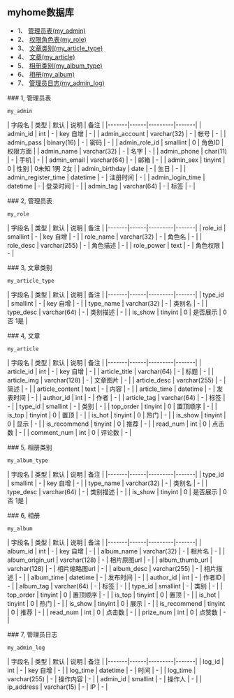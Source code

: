 ## myhome数据库

* 1、 [管理员表(my_admin)](#1)
* 2、 [权限角色表(my_role)](#2)
* 3、 [文章类别(my_article_type)](#3)
* 4、 [文章(my_article)](#4)
* 5、 [相册类别(my_album_type)](#5)
* 6、 [相册(my_album)](#6)
* 7、 [管理员日志(my_admin_log)](#7)


<span id="1"/>
### 1, 管理员表

```my_admin```

| 字段名 | 类型 | 默认 | 说明 | 备注 |
|-------|------|---------|-------|
| admin_id | int | - | key 自增 | - |
| admin_account | varchar(32) | - | 帐号 | - |
| admin_pass | binary(16) | - | 密码 | - |
| admin_role_id | smallint | 0 | 角色ID | 权限方面 |
| admin_name | varchar(32) | - | 名字 | - |
| admin_phone | char(11) | - | 手机 | - |
| admin_email | varchar(64) | - | 邮箱 | - |
| admin_sex | tinyint | 0 | 性别 | 0未知 1男 2女 |
| admin_birthday | date | - | 生日 | - |
| admin_register_time | datetime | - | 注册时间 | - |
| admin_login_time | datetime | - | 登录时间 | - |
| admin_tag | varchar(64) | - | 标签 | - |


<span id="2"/>
### 2, 管理员表

```my_role```

| 字段名 | 类型 | 默认 | 说明 | 备注 |
|-------|------|---------|-------|
| role_id | smallint | - | key 自增 | - |
| role_name | varchar(32) | - | 角色名 | - |
| role_desc | varchar(255) | - | 角色描述 | - |
| role_power | text | - | 角色权限 | - |


<span id="3"/>
### 3, 文章类别

```my_article_type```

| 字段名 | 类型 | 默认 | 说明 | 备注 |
|-------|------|---------|-------|
| type_id | smallint | - | key 自增 | - |
| type_name | varchar(32) | - | 类别名 | - |
| type_desc | varchar(64) | - | 类别描述 | - |
| is_show | tinyint | 0 | 是否展示 | 0否 1是 |


<span id="4"/>
### 4, 文章

```my_article```

| 字段名 | 类型 | 默认 | 说明 | 备注 |
|-------|------|---------|-------|
| article_id | int | - | key 自增 | - |
| article_title | varchar(64) | - | 标题 | - |
| article_img | varchar(128) | - | 文章图片 | - |
| article_desc | varchar(255) | - | 简述 | - |
| article_content | text | - | 内容 | - |
| article_time | datetime | - | 发表时间 | - |
| author_id | int | - | 作者 | - |
| article_tag | varchar(64) | - | 标签 | - |
| type_id | smallint | - | 类别 | - |
| top_order | tinyint | 0 | 置顶顺序 | - |
| is_top | tinyint | 0 | 置顶 | - |
| is_hot | tinyint | 0 | 热门 | - |
| is_show | tinyint | 0 | 显示 | - |
| is_recommend | tinyint | 0 | 推荐 | - |
| read_num | int | 0 | 点击数 | - |
| comment_num | int | 0 | 评论数 | - |



<span id="5"/>
### 5, 相册类别

```my_album_type```

| 字段名 | 类型 | 默认 | 说明 | 备注 |
|-------|------|---------|-------|
| type_id | smallint | - | key 自增 | - |
| type_name | varchar(32) | - | 类别名 | - |
| type_desc | varchar(64) | - | 类别描述 | - |
| is_show | tinyint | 0 | 是否展示 | 0否 1是 |


<span id="6"/>
### 6, 相册

```my_album```

| 字段名 | 类型 | 默认 | 说明 | 备注 |
|-------|------|---------|-------|
| album_id | int | - | key 自增 | - |
| album_name | varchar(32) | - | 相片名 | - |
| album_origin_url | varchar(128) | - | 相片原图url | - |
| album_thumb_url | varchar(128) | - | 相片缩略图url | - |
| album_desc | varchar(255) | - | 相片描述 | - |
| album_time | datetime | - | 发布时间 | - |
| author_id | int | - | 作者ID | - |
| album_tag | varchar(64) | - | 标签 | - |
| type_id | smallint | - | 类别 | - |
| top_order | tinyint | 0 | 置顶顺序 | - |
| is_top | tinyint | 0 | 置顶 | - |
| is_hot | tinyint | 0 | 热门 | - |
| is_show | tinyint | 0 | 展示 | - |
| is_recommend | tinyint | 0 | 推荐 | - |
| read_num | int | 0 | 点击数 | - |
| prize_num | int | 0 | 点赞数 | - |


<span id="7"/>
### 7, 管理员日志

```my_admin_log```

| 字段名 | 类型 | 默认 | 说明 | 备注 |
|-------|------|---------|-------|
| log_id | int | - | key 自增 | - |
| log_time | datetime | - | 时间 | - |
| log_time | varchar(255) | - | 操作内容 | - |
| admin_id | smallint | - | 操作人 | - |
| ip_address | varchar(15) | - | IP | - |